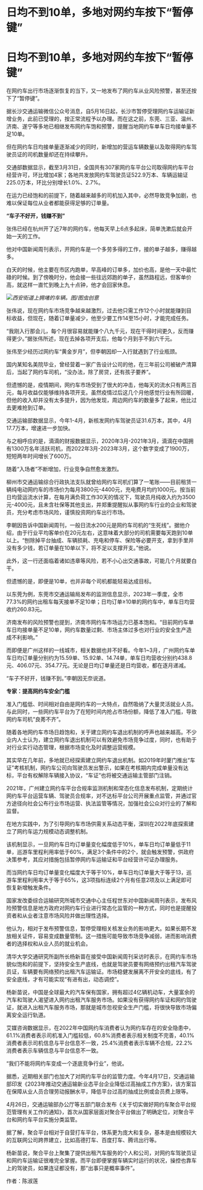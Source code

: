 # 日均不到10单，多地对网约车按下“暂停键”

# 日均不到10单，多地对网约车按下“暂停键”

在网约车出行市场逐渐恢复的当下，又一地发布了网约车从业风险预警，甚至还按下了“暂停键”。

据长沙交通运输微信公众号消息，自5月16日起，长沙市暂停受理网约车运输证新增业务，此前已受理的，按正常流程予以办理。而在这之前，东莞、三亚、温州、济南、遂宁等多地已相继发布网约车饱和预警，提醒当地网约车单车日均接单量不足10单。

但在网约车日均接单量逐渐减少的同时，新增加的营运车辆数量以及取得网约车驾驶员证的司机数量却还在持续攀升。

交通部数据显示，截至3月31日，全国共有307家网约车平台公司取得网约车平台经营许可，环比增加4家；各地共发放网约车驾驶员证522.9万本、车辆运输证225.0万本，环比分别增长1.0%、2.7%。

在运力已经饱和的前提下，随着越来越多的司机加入其中，必然导致竞争加剧，也难以保证每位从业者都能获得足够的订单量。

**“车子不好开，钱赚不到”**

张伟已经在杭州开了近7年的网约车，他每天早上6点多起床，简单洗漱后就会开始一天的工作。

他对中国新闻周刊表示，开网约车是一个多劳多得的工作，接的单子越多，赚得越多。

白天的时候，他主要在市区内跑单，早高峰的订单多，加价也高，是他一天中最忙碌的时候。到了傍晚时分，他会接一些往远郊跑的单子，虽然路程远，但客单价高，就这样一直忙到晚上九十点钟，他才会回家休息。

![](https://inews.gtimg.com/news_bt/ObyYssNSIrmKzWlUPFekItywTlEHD4FPZbr-1MyK4kvcwAA/1000)_西安街道上拥堵的车辆。图/图虫创意_

张伟说，现在网约车市场竞争越来越激烈，过去他只需工作12个小时就能赚到目标收益，但现在，随着订单量减少，他至少要工作14至15小时，才能完成任务。

“我刚入行那会儿，每个月很容易就能赚个八九千元，现在干得时间更久，反而赚得更少。”据张伟所述，现在去掉各项开支后，他每个月到手不到六千元。

张伟至少经历过网约车“黄金岁月”，但李朝因却一入行就遇到了行业瓶颈。

国内某知名美院毕业，曾经营着一家广告设计公司的他，在三年前公司被破产清算后，当起了网约车司机，“没办法，除了房贷，还有孩子要养”。

但遗憾的是，疫情期间，网约车市场受到了很大的冲击，他每天的流水只有两三百元，每月收益仅能够维持各项开支。虽然疫情过后这几个月他感觉行业有所回暖，但他的收入却并没有太多提升，因为他发现，周边网约车的数量多了起来，他比过去更难抢到订单。

交通运输部数据显示，今年1-4月，新核发网约车驾驶员证31.6万本，其中，4月17.7万本，增速进一步加快。

与之相呼应的是，滴滴的财报数据显示，2020年3月-2021年3月，滴滴在中国拥有1300万名年活跃司机，而2022年3月-2023年3月，这个数字变成了1900万，短短两年时间增长了600万。

随着“入场者”不断增加，行业竞争自然愈发激烈。

柳州市交通运输综合行政执法支队就曾给网约车司机们算了一笔账——目前租赁一辆纯电动网约车的市场价为每月3800元-4400元，充电费月均约1000元。按当前日均营运流水计算，在每月满负荷工作30天的情况下，驾驶员月纯收入约为3500元-4000元，且未含社保等其他支出，并郑重提醒拟从事网约车行业的企业和驾驶员，充分考虑市场风险，谨慎投资网约车出行市场。

李朝因告诉中国新闻周刊，一般日流水200元是网约车司机的“生死线”。据他介绍，由于行业平均客单价在20元左右，这意味着大部分的司机需要每天跑到10单以上。“刨除掉平台抽成、车辆损耗、充电和停车、保险等必要开支，拿到手里并没有多少钱，若订单量在10单以下，将不足以支撑开支。”他说。

此外，这一行还面临着诸如违章等风险，若不小心出交通事故，可能几个月就要白干。

但遗憾的是，即便是10单，也并非每个司机都能轻易达成目标。

以东莞为例，东莞市交通运输局发布的监测信息显示，2023年一季度，全市77.3%的网约出租车每天接单不足10单；日均订单≥10单的网约车中，单车日均营收约260.83元。

济南发布的风险预警也提到，济南市网约车市场运力已基本饱和。“目前网约车单车日均接单量不足10单，网约车数量过剩、市场主体过多也对行业的安全生产造成不利影响。”

而即便是广州这样的一线城市，相关数据也并不好看。今年1~3月，广州网约车单车日均订单量分别约为15.59单、15.92单、14.74单，单车日均营收分别约438.8元、406.07元、354.77元。无论是日均订单量还是日均营收，都在逐月递减。

“车子不好开，钱赚不到。”李朝因无奈说道。

**专家：提高网约车安全门槛**

准入门槛低、时间相对自由是网约车的一大特点，自然吸纳了大量灵活就业人员。与此同时，一些网约车平台为了在短时间内抢占市场份额，降低了准入门槛，导致网约车司机“良莠不齐”。

随着各地网约车市场日趋饱和，关于建立网约车退出机制的呼声也越来越高。不少业内人士认为，建立网约车退出机制可以有效避免市场竞争过度，同时，也有助于对行业实行动态管理，根据市场变化及时调整运营规模。

其实早在几年前，多地就已经探索建立网约车退出机制。如2019年时厦门推出“车证”考核机制，网约车公司向驾驶员发出警示，如果在考核期内完成单量没有达标，平台有权解除车辆接入协议，“车证”也将被交通运输主管部门注销。

2021年，广州建立网约车平台合规率监测机制和常态化信息发布机制，定期统计网约车平台运营车辆、驾驶员合规率，对不达标平台公司开展重点监管，并通过官方途径向社会公布行业市场运营、执法监管等情况，加强社会公众对行业的了解和监督。

在地方实践中，为了引导网约车市场供需关系动态平衡，深圳在2022年底探索建立了网约车运力规模动态调整机制。

该机制显示，一旦网约车日均订单量变化幅度低于10%，单车日均订单量低于11单，巡游车里程利用率低于60%，满足3个条件中的2个，就会触发预警，供政府决策参考，其应对措施包括暂停网约车运输证和平台经营许可证办理服务。

而当网约车日均订单量变化幅度大于等于10%，单车日均订单量大于等于13，巡游车里程利用率大于等于65%，这3项指标连续2个月有任意2项及以上满足即可恢复新增触发条件。

国家发改委综合运输研究所城市交通中心主任程世东对中国新闻周刊表示，发布风险预警信息是地方政府对网约车行业进行常态化监管的一种方式，同时也是提醒投资者和从业者注意市场风险并做出理性选择。

他认为，相对于发布预警信息，暂停受理相关核发业务的影响更大。如果长期不发放相关证件，容易变成数量管制。这一措施可能导致市场竞争减弱，进而影响消费者的选择权和从业人员的就业机会。

清华大学交通研究所副所长杨新苗在接受中国新闻周刊采访时表示，在网约车市场貌似饱和的前提下，坚持安全生产底线，也就是驾驶员要有网络预约出租汽车驾驶员证，车辆要有网络预约出租汽车运输证。市场稳健发展离不开安全的底线，有了安全底线，才有可能实现“有进有出，动态调控”。

杨新苗说，中国是全球最大的汽车保有国家，拥有超过4亿辆机动车，大量富余的汽车和驾驶人渴望进入网约出租汽车服务市场。如果没有获得网约车证和网约驾驶证，就进入出租汽车服务市场，那就是城市忽视安全生产门槛，将很快导致市场偏离安全运行轨道。

艾媒咨询数据显示，在2022年中国网约车消费者认为网约车存在的安全隐患中，61.1%消费者表示司机准入门槛较低，60.8%消费者表示相关制度不完善，40.1%消费者表示司机信息与平台信息不一致，25.4%消费者表示车辆不合规，22.2%消费者表示车辆信息与平台信息不一致。

“我们不能将网约车变成一个逐底竞争行业”，他说。

据悉，近期相关部门也加大了对网约车平台的监管力度。今年4月17日，交通运输部印发《2023年推动交通运输新业态平台企业降低过高抽成工作方案》，该方案旨在保障从业人员合理劳动报酬水平，降低平台过高的抽成比例或会员费上限等。

4月26日，交通运输部办公厅等五部门联合发布《关于切实做好网约车聚合平台规范管理有关工作的通知》，首次从国家层面对聚合平台做出了明确定位，对聚合平台和网约车平台实施分类监管。

据了解，聚合平台相对于自营打车平台，体系更为庞大和复杂，基本是由规模较大的互联网公司跨界建立，比如高德打车、百度打车、腾讯出行等。

杨新苗说，聚合平台上聚集了提供出租汽车服务的个人和公司，对网约车驾驶员证和网约车运输证很难完全掌握。而平台即便掌握车辆实时运行的状况，操控也靠车上的驾驶员，如果连证都没有，那“出事只是概率事件”。

作者：陈淑莲

